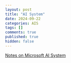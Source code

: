 ```yaml
---
layout: post
title: "AI System"
date: 2024-09-22
categories: AIS
tags: []
comments: true
published: true
hidden: false
---
```


[Notes on Microsoft AI System](notes-on-microsoft-ai-system)
